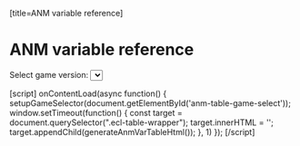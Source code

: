 [title=ANM variable reference]
# ANM variable reference

Select game version:
<select id='anm-table-game-select'></select>

<div class='ecl-table-wrapper'></div>

[script]
onContentLoad(async function() {
    setupGameSelector(document.getElementById('anm-table-game-select'));
    window.setTimeout(function() {
        const target = document.querySelector(".ecl-table-wrapper");
        target.innerHTML = '';
        target.appendChild(generateAnmVarTableHtml());
    }, 1)
});
[/script]

